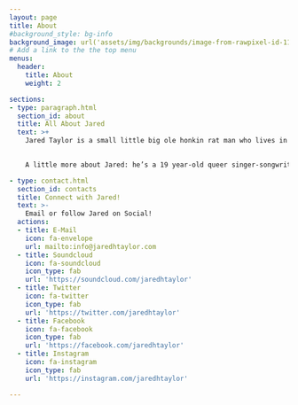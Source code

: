 ```yaml
---
layout: page
title: About
#background_style: bg-info
background_image: url('assets/img/backgrounds/image-from-rawpixel-id-1199650-jpeg.jpg')
# Add a link to the the top menu
menus:
  header:
    title: About
    weight: 2

sections:
- type: paragraph.html
  section_id: about
  title: All About Jared
  text: >+
    Jared Taylor is a small little big ole honkin rat man who lives in the sewers (and also in Philadelphia, PA.) He is like those 5’8” little mousy boys that Lizzo likes from the one TikTok, except he is too big to live in the walls, and cheese does not sit right with him. But he is 5’8”, so he’s got that going for him. When he is not playing dead to hide from strangers, digging through the trash, or eating food he finds on the ground, he is acting and making songs! So far, he has released one single, “Catalyst & Chaos”, and one EP, “A Lighter Heart EP”. He also makes small stuff and puts it on his SoundCloud, if you’re interested in that funky business.
    

    A little more about Jared: he’s a 19 year-old queer singer-songwriter. When he was younger, he wanted to be a lawyer to make lots of money, but he was afraid of public speaking. Now, he attends Temple University to be an actor, so looks like he’s 0 for 2 on that one. His music? Glad you asked. His influences range far and wide, from folk pop to folk rock, including but limited to LMFAO, Justin Bieber, Gabbie Hanna, and that one absolute banger of a Yo Gabba Gabba album. And also like 80s pop, alt rock, 70s pop, a little classical, country, you name it. People have described his music as “terrifying, like piss-your-pants-level scary”, “garbage”, and “Jared I’m trying to watch a British crime show please stop playing your songs on the soundbar”, but maybe he should stop asking his dad to describe his music. He started acting in middle school, which is also when he started writing his own music. He’s always been a poetry-first kinda guy, and his songs, though often simple in melodic construction, try to pack a punch in their lyrical content. Except for the one about a worm. That’s about a worm.

- type: contact.html
  section_id: contacts
  title: Connect with Jared!
  text: >-
    Email or follow Jared on Social!
  actions:
  - title: E-Mail
    icon: fa-envelope
    url: mailto:info@jaredhtaylor.com
  - title: Soundcloud
    icon: fa-soundcloud
    icon_type: fab
    url: 'https://soundcloud.com/jaredhtaylor'  
  - title: Twitter
    icon: fa-twitter
    icon_type: fab
    url: 'https://twitter.com/jaredhtaylor'
  - title: Facebook
    icon: fa-facebook
    icon_type: fab
    url: 'https://facebook.com/jaredhtaylor'
  - title: Instagram
    icon: fa-instagram
    icon_type: fab
    url: 'https://instagram.com/jaredhtaylor'  

---
```

